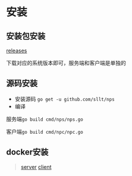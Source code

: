 # 安装
## 安装包安装
 [releases](https://github.com/ehang-io/nps/releases)

下载对应的系统版本即可，服务端和客户端是单独的

## 源码安装
- 安装源码
```go get -u github.com/sllt/nps```
- 编译

服务端```go build cmd/nps/nps.go```

客户端```go build cmd/npc/npc.go```

## docker安装
> [server](https://hub.docker.com/r/ffdfgdfg/nps)
> [client](https://hub.docker.com/r/ffdfgdfg/npc)
